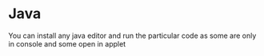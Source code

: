 # Java
You can install any java editor and run the particular code as some are only in console and some open in applet
